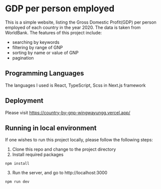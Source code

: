 # GDP per person employed
This is a simple website, listing the Gross Domestic Profit(GDP) per person employed of each country in the year 2020. The data is taken from WorldBank. The features of this project include:
<ul>
  <li>searching by keywords</li>
  <li>filtering by range of GNP</li>
  <li>sorting by name or value of GNP</li>
  <li>pagination</li>
</ul>

## Programming Languages
The languages I used is React, TypeScript, Scss in Next.js framework

## Deployment
Please visit https://country-by-gnp-wingwayungg.vercel.app/

## Running in local environment
If one wishes to run this project locally, please follow the following steps:
1. Clone this repo and change to the project directory 
2. Install required packages
```
npm install
```

3. Run the server, and go to http://localhost:3000 
```
npm run dev
```